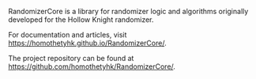 RandomizerCore is a library for randomizer logic and algorithms originally developed for the Hollow Knight randomizer.

For documentation and articles, visit https://homothetyhk.github.io/RandomizerCore/.

The project repository can be found at https://github.com/homothetyhk/RandomizerCore/.